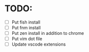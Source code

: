 # TODO:
-[ ] Put fish install
-[ ] Put fnm install
-[ ] Put zen install in addition to chrome
-[ ] Put vim dot file 
-[ ] Update vscode extensions
